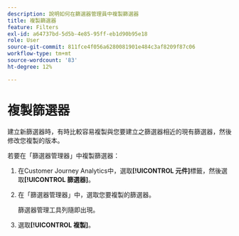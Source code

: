 ```yaml
---
description: 說明如何在篩選器管理員中複製篩選器
title: 複製篩選器
feature: Filters
exl-id: a64737bd-5d5b-4e85-95ff-eb1d90b95e18
role: User
source-git-commit: 811fce4f056a6280081901e484c3af8209f87c06
workflow-type: tm+mt
source-wordcount: '83'
ht-degree: 12%

---
```


# 複製篩選器

建立新篩選器時，有時比較容易複製與您要建立之篩選器相近的現有篩選器，然後修改您複製的版本。

若要在「篩選器管理器」中複製篩選器：

1. 在Customer Journey Analytics中，選取&#x200B;**[!UICONTROL 元件]**&#x200B;標籤，然後選取&#x200B;**[!UICONTROL 篩選器]**。

1. 在「篩選器管理器」中，選取您要複製的篩選器。

   篩選器管理工具列隨即出現。

1. 選取&#x200B;**[!UICONTROL 複製]**。
